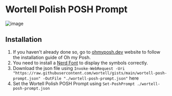# Wortell Polish POSH Prompt

![image](https://user-images.githubusercontent.com/9781801/115554228-8687fb80-a2ae-11eb-8998-4d2fd0ab7581.png)


## Installation 

 1. If you haven't already done so, go to [ohmyposh.dev](https://ohmyposh.dev/docs/installation) website to follow the installation guide of Oh my Posh.
 2. You need to install a [Nerd Font](https://www.nerdfonts.com/) to display the symbols correctly.
 3. Download the json file using `Invoke-WebRequest -Uri "https://raw.githubusercontent.com/wortell/gists/main/wortell-posh-prompt.json" -OutFile "./wortell-posh-prompt.json"` here 
 4. Set the Wortell Polish POSH Prompt using `Set-PoshPrompt ./wortell-posh-prompt.json`
